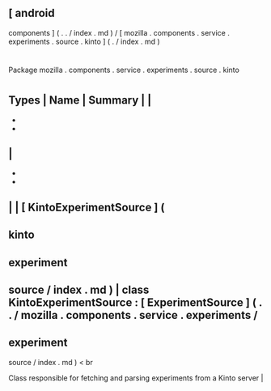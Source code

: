 [
android
-
components
]
(
.
.
/
index
.
md
)
/
[
mozilla
.
components
.
service
.
experiments
.
source
.
kinto
]
(
.
/
index
.
md
)
#
#
Package
mozilla
.
components
.
service
.
experiments
.
source
.
kinto
#
#
#
Types
|
Name
|
Summary
|
|
-
-
-
|
-
-
-
|
|
[
KintoExperimentSource
]
(
-
kinto
-
experiment
-
source
/
index
.
md
)
|
class
KintoExperimentSource
:
[
ExperimentSource
]
(
.
.
/
mozilla
.
components
.
service
.
experiments
/
-
experiment
-
source
/
index
.
md
)
<
br
>
Class
responsible
for
fetching
and
parsing
experiments
from
a
Kinto
server
|
